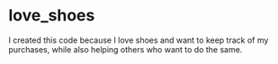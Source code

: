 # love_shoes
I created this code because I love shoes and want to keep track of my purchases, while also helping others who want to do the same.

